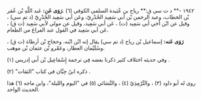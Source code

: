 ١٩٤٢ -** د ت سي ق:** رياح بن عُبَيدة السلمي الكوفي (٦) .**رَوَى عَن:** عَبد اللَّهِ بْن عُمَر بْن الخطاب، وعبد الرحمن بْن أبي سَعِيد الخُدْرِيّ، وعَن أبي سَعِيد الخُدْرِيّ (د تم سي) ، وقيل عن ابْن أخي أبي سَعِيد (ت) ، عَن أبي سَعِيد، وقيل عن مولى لأبي سَعِيد (ت ق) ، عَن أبي سَعِيد في القول عند الفراغ من الطعام.

**رَوَى عَنه:** إسماعيل بْن رياح (د تم سي) يقال إنه ابْن ابْنه، وحجاج بْن أرطاة (ت ق) ، وسُلَيْمان العطار، وعَمْرو بْن عثمان بْن موهب.

وفي حديثه اختلاف كثير ذكرنا بعضه فِي ترجمة إِسْمَاعِيل بْن أَبي إدريس (١) .

ذكره ابنُ حِبَّان في كتاب "الثقات" (٢) .

روى له أبو داود (٣) ، والتِّرْمِذِيّ (٤) ، والنَّسَائي (٥) في "اليوم والليلة"، وابن ماجه (٦) هذا الحديث الواحد.